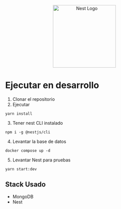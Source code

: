<p align="center">
  <a href="http://nestjs.com/" target="blank"><img src="https://nestjs.com/img/logo-small.svg" width="200" alt="Nest Logo" /></a>
</p>

# Ejecutar en desarrollo

1. Clonar el repositorio
2. Ejecutar
```
yarn install
```
3. Tener nest CLI instalado
```
npm i -g @nestjs/cli
```
4. Levantar la base de datos
```
docker compose up -d
```
5. Levantar Nest para pruebas
```
yarn start:dev
```

## Stack Usado
* MongoDB
* Nest

